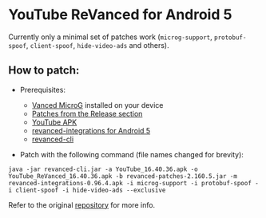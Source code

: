 # YouTube ReVanced for Android 5

Currently only a minimal set of patches work (`microg-support`, `protobuf-spoof`, `client-spoof`, `hide-video-ads` and others).

## How to patch:

- Prerequisites:
  - [Vanced MicroG](https://github.com/TeamVanced/VancedMicroG/releases/tag/v0.2.22.212658-212658001) installed on your device
  - [Patches from the Release section](https://github.com/d4n3436/revanced-patches-android5/releases)
  - [YouTube APK](https://www.apkmirror.com/apk/google-inc/youtube/youtube-16-40-36-release/youtube-16-40-36-android-apk-download/)
  - [revanced-integrations for Android 5](https://github.com/d4n3436/revanced-integrations/releases)
  - [revanced-cli](https://github.com/revanced/revanced-cli/releases)

- Patch with the following command (file names changed for brevity):
```
java -jar revanced-cli.jar -a YouTube_16.40.36.apk -o YouTube_ReVanced_16.40.36.apk -b revanced-patches-2.160.5.jar -m revanced-integrations-0.96.4.apk -i microg-support -i protobuf-spoof -i client-spoof -i hide-video-ads --exclusive
```

Refer to the original [repository](https://github.com/kitadai31/revanced-patches-android6-7) for more info.
